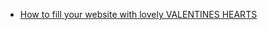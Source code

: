  - [How to fill your website with lovely VALENTINES HEARTS](https://medium.com/front-end-weekly/how-to-fill-your-website-with-lovely-valentines-hearts-d30fe66d58eb)
